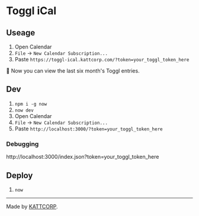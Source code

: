 # Toggl iCal

## Useage

1. Open Calendar
2. `File` -> `New Calendar Subscription...`
3. Paste `https://toggl-ical.kattcorp.com/?token=your_toggl_token_here`

🎉 Now you can view the last six month's Toggl entries.

## Dev

1. `npm i -g now`
2. `now dev`
3. Open Calendar
4. `File` -> `New Calendar Subscription...`
5. Paste `http://localhost:3000/?token=your_toggl_token_here`


### Debugging

http://localhost:3000/index.json?token=your_toggl_token_here

## Deploy

1. `now`

---

Made by [KATTCORP](http://kattcorp.com).
